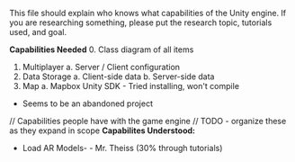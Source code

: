 This file should explain who knows what capabilities of the Unity engine.  If you are researching something, please put the research topic, tutorials used, and goal.

**Capabilities Needed**
0. Class diagram of all items
1. Multiplayer
 a. Server / Client configuration
2. Data Storage
 a. Client-side data
 b. Server-side data
3. Map
 a. Mapbox Unity SDK - Tried installing, won't compile
  - Seems to be an abandoned project

// Capabilities people have with the game engine
// TODO - organize these as they expand in scope
**Capabilites Understood:**
- Load AR Models-   - Mr. Theiss (30% through tutorials)
